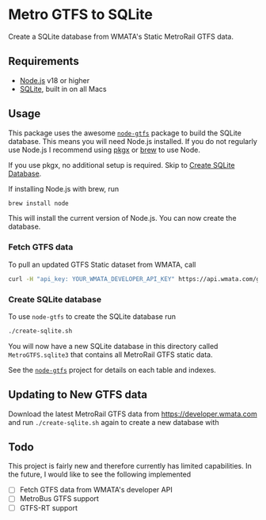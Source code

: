 # Metro GTFS to SQLite

Create a SQLite database from WMATA's Static MetroRail GTFS data.

## Requirements

- [Node.js](https://nodejs.org) v18 or higher
- [SQLite](https://sqlite.org/index.html), built in on all Macs

## Usage

This package uses the awesome [`node-gtfs`][node-gtfs] package to build the SQLite database. This means you will need Node.js installed.
If you do not regularly use Node.js I recommend using [pkgx](https://pkgx.sh) or [brew](https://formulae.brew.sh/formula/node) to use Node.

If you use pkgx, no additional setup is required. Skip to [Create SQLite Database](#create-sqlite-database).

If installing Node.js with brew, run

```zsh
brew install node
```

This will install the current version of Node.js. You can now create the database.

### Fetch GTFS data

To pull an updated GTFS Static dataset from WMATA, call

```zsh
curl -H "api_key: YOUR_WMATA_DEVELOPER_API_KEY" https://api.wmata.com/gtfs/rail-gtfs-static.zip > rail-gtfs-static.zip
```

### Create SQLite database

To use `node-gtfs` to create the SQLite database run

```zsh
./create-sqlite.sh
```

You will now have a new SQLite database in this directory called `MetroGTFS.sqlite3` that contains all MetroRail GTFS static data.

See the [`node-gtfs`][node-gtfs] project for details on each table and indexes.

## Updating to New GTFS data

Download the latest MetroRail GTFS data from <https://developer.wmata.com> and run `./create-sqlite.sh` again to create a new database with

## Todo

This project is fairly new and therefore currently has limited capabilities. In the future,
I would like to see the following implemented

- [ ] Fetch GTFS data from WMATA's developer API
- [ ] MetroBus GTFS support
- [ ] GTFS-RT support

[node-gtfs]: https://github.com/BlinkTagInc/node-gtfs
